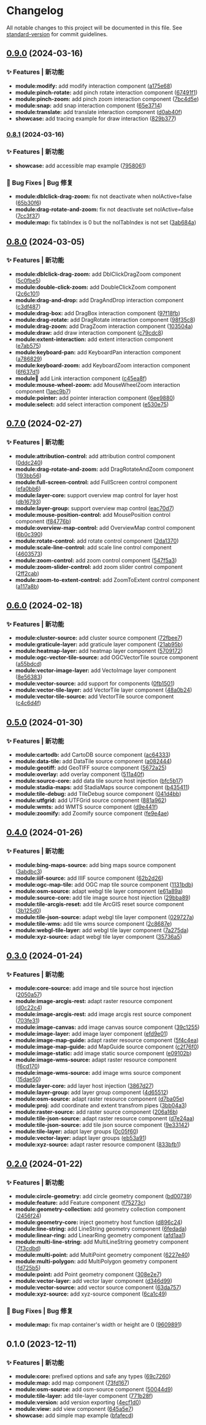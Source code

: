 # Changelog

All notable changes to this project will be documented in this file. See [standard-version](https://github.com/conventional-changelog/standard-version) for commit guidelines.

## [0.9.0](https://github.com/NGX-OL-LIBRARY/ngx-ol-library/compare/v0.8.1...v0.9.0) (2024-03-16)


### ✨ Features | 新功能

* **module:modify:** add modify interaction component ([a175e68](https://github.com/NGX-OL-LIBRARY/ngx-ol-library/commit/a175e68fb4e7bf8f3908b68332b7c46ab8415d29))
* **module:pinch-rotate:** add pinch rotate interaction component ([67491f1](https://github.com/NGX-OL-LIBRARY/ngx-ol-library/commit/67491f1a2a69ccf31f30da6b01bdcd137c425bd3))
* **module:pinch-zoom:** add pinch zoom interaction component ([7bc4d5e](https://github.com/NGX-OL-LIBRARY/ngx-ol-library/commit/7bc4d5e61a8c4a3ff6242ecea6401ab6653630af))
* **module:snap:** add snap interaction component ([65e3714](https://github.com/NGX-OL-LIBRARY/ngx-ol-library/commit/65e37145f74976c56f931741d01ff943e125e3c9))
* **module:translate:** add translate interaction component ([d0ab40f](https://github.com/NGX-OL-LIBRARY/ngx-ol-library/commit/d0ab40fdde082749c955a1b650a8df0521e9509d))
* **showcase:** add tracing example for draw interaction ([829b377](https://github.com/NGX-OL-LIBRARY/ngx-ol-library/commit/829b377c05356fbfcd0256ccf1eb8f2dca2b4447))

### [0.8.1](https://github.com/NGX-OL-LIBRARY/ngx-ol-library/compare/v0.8.0...v0.8.1) (2024-03-16)


### ✨ Features | 新功能

* **showcase:** add accessible map example ([7958061](https://github.com/NGX-OL-LIBRARY/ngx-ol-library/commit/7958061f670c12c9d552e0923d708b25bec45caf))


### 🐛 Bug Fixes | Bug 修复

* **module:dblclick-drag-zoom:** fix not deactivate when nolActive=false ([65b30f6](https://github.com/NGX-OL-LIBRARY/ngx-ol-library/commit/65b30f6d33d816b3b58a198afd770a3d44694ef4))
* **module:drag-rotate-and-zoom:** fix not deactivate set nolActive=false ([7cc3f37](https://github.com/NGX-OL-LIBRARY/ngx-ol-library/commit/7cc3f371aac96d00e38fceb814080ea13fe3b22d))
* **module:map:** fix tabIndex is 0 but the nolTabIndex is not set ([3ab684a](https://github.com/NGX-OL-LIBRARY/ngx-ol-library/commit/3ab684aa5a97360da64a53a98af3cb5275f9aa7f))

## [0.8.0](https://github.com/NGX-OL-LIBRARY/ngx-ol-library/compare/v0.7.0...v0.8.0) (2024-03-05)


### ✨ Features | 新功能

* **module:dblclick-drag-zoom:** add DblClickDragZoom component ([5c0fbe5](https://github.com/NGX-OL-LIBRARY/ngx-ol-library/commit/5c0fbe518a719347a3bb0070eaffd3843ad0e9c3))
* **module:double-click-zoom:** add DoubleClickZoom component ([2c6c101](https://github.com/NGX-OL-LIBRARY/ngx-ol-library/commit/2c6c10180cd25ea69827b64c53d50c0e2807cac4))
* **module:drag-and-drop:** add DragAndDrop interaction component ([c3df487](https://github.com/NGX-OL-LIBRARY/ngx-ol-library/commit/c3df487f152c1dcf63be9703fddf2feed6aaf564))
* **module:drag-box:** add DragBox interaction component ([97f18fb](https://github.com/NGX-OL-LIBRARY/ngx-ol-library/commit/97f18fb84a14e35d21f0c6e855eb890907440489))
* **module:drag-rotate:** add DragRotate interaction component ([98f35c8](https://github.com/NGX-OL-LIBRARY/ngx-ol-library/commit/98f35c8b59bfbec69f7af82f79c3eea624b7b8a8))
* **module:drag-zoom:** add DragZoom interaction component ([103504a](https://github.com/NGX-OL-LIBRARY/ngx-ol-library/commit/103504a0ddf09dfe37307a762cfb3a46d51e7295))
* **module:draw:** add draw interaction component ([c79cdc8](https://github.com/NGX-OL-LIBRARY/ngx-ol-library/commit/c79cdc8e5473b43726ca237ee073e77534a4d654))
* **module:extent-interaction:** add extent interaction component ([e7ab575](https://github.com/NGX-OL-LIBRARY/ngx-ol-library/commit/e7ab5758c2387e8aab3d88a11f3be96dafa9263a))
* **module:keyboard-pan:** add KeyboardPan interaction component ([a786829](https://github.com/NGX-OL-LIBRARY/ngx-ol-library/commit/a786829283d9a6a0eb38946fb65ae7404dda0adb))
* **module:keyboard-zoom:** add KeyboardZoom interaction component ([6f637d1](https://github.com/NGX-OL-LIBRARY/ngx-ol-library/commit/6f637d1fbf44ab11298198632f2108e79102a016))
* **module:link:** add Link interaction component ([c45ea8f](https://github.com/NGX-OL-LIBRARY/ngx-ol-library/commit/c45ea8f0079708c9f51b0e198eb6392bdb0bd415))
* **module:mouse-wheel-zoom:** add MouseWheelZoom interaction component ([1aec9b7](https://github.com/NGX-OL-LIBRARY/ngx-ol-library/commit/1aec9b7279dd51287c16893f41333285009b5571))
* **module:pointer:** add pointer interaction component ([6ee9880](https://github.com/NGX-OL-LIBRARY/ngx-ol-library/commit/6ee9880b579deb80350b20bc7e28867ade176cf7))
* **module:select:** add select interaction component ([e530e75](https://github.com/NGX-OL-LIBRARY/ngx-ol-library/commit/e530e7508464f5ab3f3a9458f403bb91a7222501))

## [0.7.0](https://github.com/NGX-OL-LIBRARY/ngx-ol-library/compare/v0.6.0...v0.7.0) (2024-02-27)


### ✨ Features | 新功能

* **module:attribution-control:** add attribution control component ([0ddc240](https://github.com/NGX-OL-LIBRARY/ngx-ol-library/commit/0ddc240ccf0ea239f7df8c1bd4110e93b62c58cd))
* **module:drag-rotate-and-zoom:** add DragRotateAndZoom component ([193bb56](https://github.com/NGX-OL-LIBRARY/ngx-ol-library/commit/193bb5628baebe1d8d87a4ad4195629c28363817))
* **module:full-screen-control:** add FullScreen control component ([efa0bb6](https://github.com/NGX-OL-LIBRARY/ngx-ol-library/commit/efa0bb66e98b9e80494efebd0c0f9e1bd24803d3))
* **module:layer-core:** support overview map control for layer host ([db16793](https://github.com/NGX-OL-LIBRARY/ngx-ol-library/commit/db16793ca465c43e59fbdfb46c7b2fa367a3dc84))
* **module:layer-group:** support overview map control ([eac70d7](https://github.com/NGX-OL-LIBRARY/ngx-ol-library/commit/eac70d71f6789b4f886a9c214dd10567d19797b4))
* **module:mouse-position-control:** add MousePosition control component ([f84776b](https://github.com/NGX-OL-LIBRARY/ngx-ol-library/commit/f84776bf5fd71d799b005248f814bb221418caeb))
* **module:overview-map-control:** add OverviewMap control component ([6b0c390](https://github.com/NGX-OL-LIBRARY/ngx-ol-library/commit/6b0c390c9ac666c601ace632a4613aa4f956707f))
* **module:rotate-control:** add rotate control component ([2da1370](https://github.com/NGX-OL-LIBRARY/ngx-ol-library/commit/2da13707b52baaa7144908226006843b78d66957))
* **module:scale-line-control:** add scale line control component ([4603573](https://github.com/NGX-OL-LIBRARY/ngx-ol-library/commit/4603573577bc4781006d2b04d94a66728b28002c))
* **module:zoom-control:** add zoom control component ([547f5a3](https://github.com/NGX-OL-LIBRARY/ngx-ol-library/commit/547f5a3adea00cf0bc2a620f6b42715c33674c9f))
* **module:zoom-slider-control:** add zoom slider control component ([2ff2cab](https://github.com/NGX-OL-LIBRARY/ngx-ol-library/commit/2ff2cabaeef46a913298fb5f47192b4ce7fd1429))
* **module:zoom-to-extent-control:** add ZoomToExtent control component ([a117a8b](https://github.com/NGX-OL-LIBRARY/ngx-ol-library/commit/a117a8b66a945bffa755be3e2124b69281eb59ae))

## [0.6.0](https://github.com/NGX-OL-LIBRARY/ngx-ol-library/compare/v0.5.0...v0.6.0) (2024-02-18)


### ✨ Features | 新功能

* **module:cluster-source:** add cluster source component ([72fbee7](https://github.com/NGX-OL-LIBRARY/ngx-ol-library/commit/72fbee7c91aa9d5f4b67adb1f214ddaa96b9ad34))
* **module:graticule-layer:** add graticule layer component ([21ab95b](https://github.com/NGX-OL-LIBRARY/ngx-ol-library/commit/21ab95b477790378e442d02851cb7707016a4220))
* **module:heatmap-layer:** add heatmap layer component ([5709172](https://github.com/NGX-OL-LIBRARY/ngx-ol-library/commit/57091727e72d29f58aa1b883b01038def61e9170))
* **module:ogc-vector-tile-source:** add OGCVectorTile source component ([a55bdcd](https://github.com/NGX-OL-LIBRARY/ngx-ol-library/commit/a55bdcd5bd16a633cd66d234ae49d2ea82b5cc6d))
* **module:vector-image-layer:** add VectoImage layer component ([8e56383](https://github.com/NGX-OL-LIBRARY/ngx-ol-library/commit/8e5638363288151bd4fe1ffdb0ca6511bf6ce105))
* **module:vector-source:** add support for components ([0fb1501](https://github.com/NGX-OL-LIBRARY/ngx-ol-library/commit/0fb1501bdeb0971ef3476aec85d27c504bc32b2b))
* **module:vector-tile-layer:** add VectorTile layer component ([48a0b24](https://github.com/NGX-OL-LIBRARY/ngx-ol-library/commit/48a0b248c6756f190ccc54fa678c8d660ca8b4d3))
* **module:vector-tile-source:** add VectorTile source component ([c4c6d4f](https://github.com/NGX-OL-LIBRARY/ngx-ol-library/commit/c4c6d4fcea4d4f69a27f9adbb8e9d850d3378cbe))

## [0.5.0](https://github.com/NGX-OL-LIBRARY/ngx-ol-library/compare/v0.4.0...v0.5.0) (2024-01-30)


### ✨ Features | 新功能

* **module:cartodb:** add CartoDB source component ([ac64333](https://github.com/NGX-OL-LIBRARY/ngx-ol-library/commit/ac6433371423047c6e52618d9f4ea34ed3a3b50e))
* **module:data-tile:** add DataTile source component ([a082444](https://github.com/NGX-OL-LIBRARY/ngx-ol-library/commit/a082444864458cb20ffa1d61d7f7067d3c0858d2))
* **module:geotiff:** add GeoTIFF source component ([5672a25](https://github.com/NGX-OL-LIBRARY/ngx-ol-library/commit/5672a25f985e29deac701d9082801150d8b9bab4))
* **module:overlay:** add overlay component ([511a40f](https://github.com/NGX-OL-LIBRARY/ngx-ol-library/commit/511a40fcf7869a99b4872b03e6966febe7b02eed))
* **module:source-core:** add data tile source host injection ([bfc5b17](https://github.com/NGX-OL-LIBRARY/ngx-ol-library/commit/bfc5b178518fa773352a57f6d150315af32a71a6))
* **module:stadia-maps:** add StadiaMaps source component ([b435411](https://github.com/NGX-OL-LIBRARY/ngx-ol-library/commit/b435411dd8401d15bd7e71b8d9f33a5e76c6b4ad))
* **module:tile-debug:** add TileDebug source component ([041d4bb](https://github.com/NGX-OL-LIBRARY/ngx-ol-library/commit/041d4bb95312e72e416fb3434ba139534912ca4e))
* **module:utfgrid:** add UTFGrid source component ([881a962](https://github.com/NGX-OL-LIBRARY/ngx-ol-library/commit/881a9625d0f43e9225d8420d224d861061a66d06))
* **module:wmts:** add WMTS source component ([d9e441f](https://github.com/NGX-OL-LIBRARY/ngx-ol-library/commit/d9e441febbcfb2cbbf162b7615182fa517ffdc85))
* **module:zoomify:** add Zoomify source component ([fe9e4ae](https://github.com/NGX-OL-LIBRARY/ngx-ol-library/commit/fe9e4ae185d5ee482a11f4847ded07355a09b10f))

## [0.4.0](https://github.com/NGX-OL-LIBRARY/ngx-ol-library/compare/v0.3.0...v0.4.0) (2024-01-26)


### ✨ Features | 新功能

* **module:bing-maps-source:** add bing maps source component ([3abdbc3](https://github.com/NGX-OL-LIBRARY/ngx-ol-library/commit/3abdbc347ff29479c0c16435e20e8de01850447d))
* **module:iiif-source:** add IIIF source component ([62b2d26](https://github.com/NGX-OL-LIBRARY/ngx-ol-library/commit/62b2d2607a532b0f5eff595745c2150d6877d5f7))
* **module:ogc-map-tile:** add OGC map tile source component ([1131bdb](https://github.com/NGX-OL-LIBRARY/ngx-ol-library/commit/1131bdb12719045834e40a457f1262bf559a9bb6))
* **module:osm-source:** adapt webgl tile layer component ([e61a89a](https://github.com/NGX-OL-LIBRARY/ngx-ol-library/commit/e61a89a832e721912f4afb29009ec4da426bff54))
* **module:source-core:** add tile image source host injection ([29bba89](https://github.com/NGX-OL-LIBRARY/ngx-ol-library/commit/29bba89295866acd090de54f5840b729ca279f61))
* **module:tile-arcgis-reset:** add tile ArcGIS reset source component ([3b125d0](https://github.com/NGX-OL-LIBRARY/ngx-ol-library/commit/3b125d092e353562d2b44d6e7cc41e8fe8166682))
* **module:tile-json-source:** adapt webgl tile layer component ([029727a](https://github.com/NGX-OL-LIBRARY/ngx-ol-library/commit/029727aed64ce40c301e1d53d40e27806552476d))
* **module:tile-wms:** add tile wms source component ([2c8687e](https://github.com/NGX-OL-LIBRARY/ngx-ol-library/commit/2c8687eae6bddf8f6ae317df31e24220badf701c))
* **module:webgl-tile-layer:** add webgl tile layer component ([7a275da](https://github.com/NGX-OL-LIBRARY/ngx-ol-library/commit/7a275da87a37b3150f513761c9e50cea23536b9d))
* **module:xyz-source:** adapt webgl tile layer component ([35736a5](https://github.com/NGX-OL-LIBRARY/ngx-ol-library/commit/35736a59ef531577dadf88ac16f63cec78d50d33))

## [0.3.0](https://github.com/NGX-OL-LIBRARY/ngx-ol-library/compare/v0.2.0...v0.3.0) (2024-01-24)


### ✨ Features | 新功能

* **module:core-source:** add image and tile source host injection ([2050a57](https://github.com/NGX-OL-LIBRARY/ngx-ol-library/commit/2050a57c44e0f2b877f3ccb48409f141349040fe))
* **module:image-arcgis-rest:** adapt raster resource component ([d0c22c4](https://github.com/NGX-OL-LIBRARY/ngx-ol-library/commit/d0c22c48c8aba5edf74ca71d16cc2c57d8e9632e))
* **module:image-arcgis-rest:** add image arcgis rest source component ([703fe31](https://github.com/NGX-OL-LIBRARY/ngx-ol-library/commit/703fe312f1d7188577f471ebdd854f1acf60c19b))
* **module:image-canvas:** add image canvas source component ([39c1255](https://github.com/NGX-OL-LIBRARY/ngx-ol-library/commit/39c125538fc982d9ff196a291a753e302e6896a8))
* **module:image-layer:** add image layer component ([efd9e01](https://github.com/NGX-OL-LIBRARY/ngx-ol-library/commit/efd9e01e65c7c5bb50b07b4154d29883fde0c9d6))
* **module:image-map-guide:** adapt raster resource component ([5f4c4ea](https://github.com/NGX-OL-LIBRARY/ngx-ol-library/commit/5f4c4ea2cc05227df44fe6306f8715268c588fd2))
* **module:image-map-guide:** add MapGuide source component ([c2f76f0](https://github.com/NGX-OL-LIBRARY/ngx-ol-library/commit/c2f76f06e085c6e86298e5b3267eee925004217b))
* **module:image-static:** add image static source component ([e09102b](https://github.com/NGX-OL-LIBRARY/ngx-ol-library/commit/e09102bd24b151b5175dd68e5674fc440815b398))
* **module:image-wms-source:** adapt raster resource component ([f6cd170](https://github.com/NGX-OL-LIBRARY/ngx-ol-library/commit/f6cd17028f1ffa62c3a5dfc7071a9b32539bd4d2))
* **module:image-wms-source:** add image wms source component ([15dae50](https://github.com/NGX-OL-LIBRARY/ngx-ol-library/commit/15dae506c230a00401c6801a5954516815be7487))
* **module:layer-core:** add layer host injection ([3867d27](https://github.com/NGX-OL-LIBRARY/ngx-ol-library/commit/3867d273a831d17e1f397709bcce32c9e845738a))
* **module:layer-group:** add layer group component ([4d65512](https://github.com/NGX-OL-LIBRARY/ngx-ol-library/commit/4d65512eab70778ce7ae620c9b561bc81c7d95e9))
* **module:osm-source:** adapt raster resource component ([d7ba05e](https://github.com/NGX-OL-LIBRARY/ngx-ol-library/commit/d7ba05e83d98a2d85d4cdf30fc707c983d38473b))
* **module:proj:** add coordinate and extent transfrom pipes ([3bb04a3](https://github.com/NGX-OL-LIBRARY/ngx-ol-library/commit/3bb04a3b933611cda6e00fd18ffd7177e7ce85c1))
* **module:raster-source:** add raster source component ([206a16b](https://github.com/NGX-OL-LIBRARY/ngx-ol-library/commit/206a16bad9d25d09ac332875e631740abd7022f0))
* **module:tile-json-source:** adapt raster resource component ([d7e24aa](https://github.com/NGX-OL-LIBRARY/ngx-ol-library/commit/d7e24aa31fbd6cf98ac8538382bd6ccee6d0ae0a))
* **module:tile-json-source:** add tile json source component ([9e33142](https://github.com/NGX-OL-LIBRARY/ngx-ol-library/commit/9e331425528fc4f6036262622f739953730beb1e))
* **module:tile-layer:** adapt layer groups ([0c05f60](https://github.com/NGX-OL-LIBRARY/ngx-ol-library/commit/0c05f604db9b20c59700c212ce2e3c3b4da908ad))
* **module:vector-layer:** adapt layer groups ([eb53a91](https://github.com/NGX-OL-LIBRARY/ngx-ol-library/commit/eb53a91945a494cceed3708a1c2b12168eb44af4))
* **module:xyz-source:** adapt raster resource component ([833bfb1](https://github.com/NGX-OL-LIBRARY/ngx-ol-library/commit/833bfb1455c27f5b7a95185dd57dd63f458599fb))

## [0.2.0](https://github.com/NGX-OL-LIBRARY/ngx-ol-library/compare/v0.1.0...v0.2.0) (2024-01-22)


### ✨ Features | 新功能

* **module:circle-geometry:** add circle geometry component ([bd00739](https://github.com/NGX-OL-LIBRARY/ngx-ol-library/commit/bd00739d75059e0d89d96b4b74e16016a30dc814))
* **module:feature:** add Feature component ([f75273c](https://github.com/NGX-OL-LIBRARY/ngx-ol-library/commit/f75273cc25245e8af10c205ee2f8e4aaad069536))
* **module:geometry-collection:** add geometry collection component ([2456f24](https://github.com/NGX-OL-LIBRARY/ngx-ol-library/commit/2456f24e8529bcae1ca5ea9cfdeefb2e21e93959))
* **module:geometry-core:** inject geometry host function ([d896c24](https://github.com/NGX-OL-LIBRARY/ngx-ol-library/commit/d896c2407154c31a7d04dc9f5f92e0cd84acf5b7))
* **module:line-string:** add LineString geometry component ([6fedada](https://github.com/NGX-OL-LIBRARY/ngx-ol-library/commit/6fedada8fa42d71844aad5986cd713ea1338fd1b))
* **module:linear-ring:** add LinearRing geometry component ([afd1aa1](https://github.com/NGX-OL-LIBRARY/ngx-ol-library/commit/afd1aa1e972cf5a655a8bc4fa5005f0b6287bb7f))
* **module:multi-line-string:** add MultiLineString geometry component ([7f3cdbd](https://github.com/NGX-OL-LIBRARY/ngx-ol-library/commit/7f3cdbd79392a58164e5981c6975d0c2dd03f501))
* **module:multi-point:** add MultiPoint geometry component ([6227e40](https://github.com/NGX-OL-LIBRARY/ngx-ol-library/commit/6227e40f4a9c78f12c228030888ab6bb565103d8))
* **module:multi-polygon:** add MultiPolygon geometry component ([fd725b5](https://github.com/NGX-OL-LIBRARY/ngx-ol-library/commit/fd725b51d374aeb7ae5e64999221945a80c056b9))
* **module:point:** add Point geometry component ([308e2e7](https://github.com/NGX-OL-LIBRARY/ngx-ol-library/commit/308e2e7737f73d3062ffef6cc855af9657b9a0ba))
* **module:vector-layer:** add vector layer component ([d346d99](https://github.com/NGX-OL-LIBRARY/ngx-ol-library/commit/d346d995a778ca242a4d167db5e2ba61fa59c682))
* **module:vector-source:** add vector source component ([63da757](https://github.com/NGX-OL-LIBRARY/ngx-ol-library/commit/63da757b1f456864240753fd0c2ebf82c92c3a62))
* **module:xyz-source:** add xyz-source component ([6ca1c49](https://github.com/NGX-OL-LIBRARY/ngx-ol-library/commit/6ca1c491a9b2b54a873c46e894354dcc202eeca1))


### 🐛 Bug Fixes | Bug 修复

* **module:map:** fix map container's width or height are 0 ([9609891](https://github.com/NGX-OL-LIBRARY/ngx-ol-library/commit/9609891eeb7911243e8289ad459b1e67ac8abdc1))

## 0.1.0 (2023-12-11)


### ✨ Features | 新功能

* **module:core:** prefixed options and safe any types ([69c7260](https://github.com/NGX-OL-LIBRARY/ngx-ol-library/commit/69c7260643bf978bff7d5db26283b7f6d7a24b7b))
* **module:map:** add map component ([73fd167](https://github.com/NGX-OL-LIBRARY/ngx-ol-library/commit/73fd167a1569c08d59b06c8ddb24cc475404a105))
* **module:osm-source:** add osm-source component ([50044d9](https://github.com/NGX-OL-LIBRARY/ngx-ol-library/commit/50044d9aac75f56631fe544e8a5c49ab3e141218))
* **module:tile-layer:** add tile-layer component ([771b28f](https://github.com/NGX-OL-LIBRARY/ngx-ol-library/commit/771b28ff17e3857a03b453f7573d9d7c1a74d7ed))
* **module:version:** add version exporting ([4ecf1d0](https://github.com/NGX-OL-LIBRARY/ngx-ol-library/commit/4ecf1d0ed3284e70505e3fe0e3c424c60a1cf31b))
* **module:view:** add view component ([645a5e7](https://github.com/NGX-OL-LIBRARY/ngx-ol-library/commit/645a5e7fbd2979f6ea14e382b32e107783b05f37))
* **showcase:** add simple map example ([bfafecd](https://github.com/NGX-OL-LIBRARY/ngx-ol-library/commit/bfafecdf0d5f7899405318c99f1ea2cb336e3ce1))
